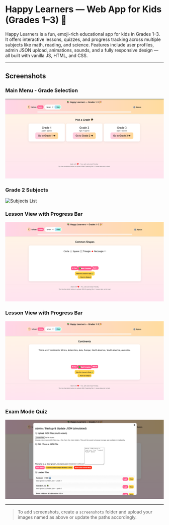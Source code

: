 # Happy Learners — Web App for Kids (Grades 1–3) 🎉

Happy Learners is a fun, emoji-rich educational app for kids in Grades 1–3. It offers interactive lessons, quizzes, and progress tracking across multiple subjects like math, reading, and science. Features include user profiles, admin JSON upload, animations, sounds, and a fully responsive design — all built with vanilla JS, HTML, and CSS.

---

## Screenshots

### Main Menu - Grade Selection  
![Main Menu](./screenshots/main-menu.png)

### Grade 2 Subjects  
![Subjects List](./screenshots/grade2-subjects.png)

### Lesson View with Progress Bar  
![Lesson View](./screenshots/lesson-view.png)
### Lesson View with Progress Bar  

![Lesson View](./screenshots/lesson-view2.png)


### Exam Mode Quiz  
![Exam Mode](./screenshots/data.png)

---

> To add screenshots, create a `screenshots` folder and upload your images named as above or update the paths accordingly.
